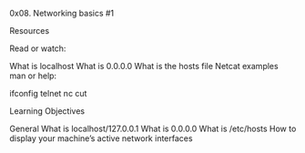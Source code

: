 0x08. Networking basics #1

Resources

Read or watch:

What is localhost
What is 0.0.0.0
What is the hosts file
Netcat examples
man or help:

ifconfig
telnet
nc
cut

Learning Objectives

General
What is localhost/127.0.0.1
What is 0.0.0.0
What is /etc/hosts
How to display your machine’s active network interfaces
